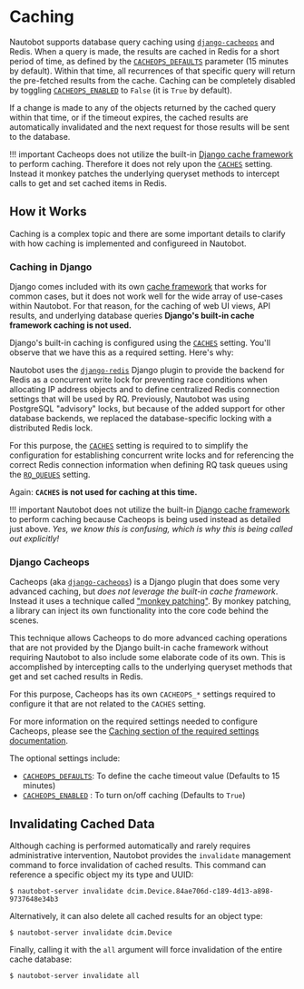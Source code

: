 # Caching

Nautobot supports database query caching using [`django-cacheops`](https://github.com/Suor/django-cacheops) and Redis. When a query is made, the results are cached in Redis for a short period of time, as defined by the [`CACHEOPS_DEFAULTS`](../../configuration/optional-settings/#cacheops_defaults) parameter (15 minutes by default). Within that time, all recurrences of that specific query will return the pre-fetched results from the cache. Caching can be completely disabled by toggling [`CACHEOPS_ENABLED`](../../configuration/optional-settings/#cacheops_enabled) to `False` (it is `True` by default).

If a change is made to any of the objects returned by the cached query within that time, or if the timeout expires, the cached results are automatically invalidated and the next request for those results will be sent to the database.

!!! important
    Cacheops does not utilize the built-in [Django cache framework](https://docs.djangoproject.com/en/stable/topics/cache/) to perform caching. Therefore it does not rely upon the [`CACHES`](../../configuration/required-settings/#caches) setting. Instead it monkey patches the underlying queryset methods to intercept calls to get and set cached items in Redis.

## How it Works

Caching is a complex topic and there are some important details to clarify with how caching is implemented and configureed in Nautobot.

### Caching in Django

Django comes included with its own [cache framework](https://docs.djangoproject.com/en/stable/topics/cache/) that works for common cases, but it does not work well for the wide array of use-cases within Nautobot. For that reason, for the caching of web UI views, API results, and underlying database queries **Django's built-in cache framework caching is not used.**

Django's built-in caching is configured using the [`CACHES`](../../configuration/required-settings/#caches) setting. You'll observe that we have this as a required setting. Here's why:

Nautobot uses the [`django-redis`](https://github.com/jazzband/django-redis) Django plugin to provide the backend for Redis as a concurrent write lock for preventing race conditions when allocating IP address objects and to define centralized Redis connection settings that will be used by RQ. Previously, Nautobot was using PostgreSQL "advisory" locks, but because of the added support for other database backends, we replaced the database-specific locking with a distributed Redis lock.

For this purpose, the [`CACHES`](../../configuration/required-settings/#caches) setting is required to to simplify the configuration for establishing concurrent write locks and for referencing the correct Redis connection information when defining RQ task queues using the  [`RQ_QUEUES`](../../configuration/required-settings/#rq_queues) setting.

Again: **`CACHES` is not used for caching at this time.**

!!! important
    Nautobot does not utilize the built-in [Django cache framework](https://docs.djangoproject.com/en/stable/topics/cache/) to perform caching because Cacheops is being used instead as detailed just above. *Yes, we know this is confusing, which is why this is being called out explicitly!*

### Django Cacheops

Cacheops (aka [`django-cacheops`](https://github.com/Suor/django-cacheops)) is a Django plugin that does some very advanced caching, but *does not leverage the built-in cache framework*. Instead it uses a technique called ["monkey patching"](https://en.wikipedia.org/wiki/Monkey_patch). By monkey patching, a library can inject its own functionality into the core code behind the scenes.

This technique allows Cacheops to do more advanced caching operations that are not provided by the Django built-in cache framework without requiring Nautobot to also include some elaborate code of its own. This is accomplished by intercepting calls to the underlying queryset methods that get and set cached results in Redis.

For this purpose, Cacheops has its own `CACHEOPS_*` settings required to configure it that are not related to the `CACHES` setting.

For more information on the required settings needed to configure Cacheops, please see the [Caching section of the required settings documentation](../../configuration/required-settings/#caching).

The optional settings include:

- [`CACHEOPS_DEFAULTS`](../../configuration/optional-settings/#cacheops_defaults): To define the cache timeout value (Defaults to 15 minutes)
- [`CACHEOPS_ENABLED`](../../configuration/optional-settings/#cacheops_enabled) : To turn on/off caching (Defaults to `True`)

## Invalidating Cached Data

Although caching is performed automatically and rarely requires administrative intervention, Nautobot provides the `invalidate` management command to force invalidation of cached results. This command can reference a specific object my its type and UUID:

```no-highlight
$ nautobot-server invalidate dcim.Device.84ae706d-c189-4d13-a898-9737648e34b3
```

Alternatively, it can also delete all cached results for an object type:

```no-highlight
$ nautobot-server invalidate dcim.Device
```

Finally, calling it with the `all` argument will force invalidation of the entire cache database:

```no-highlight
$ nautobot-server invalidate all
```

